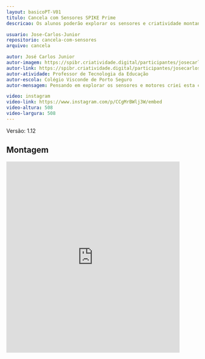 ```yaml
---
layout: basicoPT-V01
titulo: Cancela com Sensores SPIKE Prime
descricao: Os alunos poderão explorar os sensores e criatividade montando o veículo livremente. Ao aproximar-se da cancela o sensor detecta e libera o "ticket" (Bloco pink) o motorista guarda este "ticket" para liberar a saída (Sensor de cor).

usuario: Jose-Carlos-Junior
repositorio: cancela-com-sensores
arquivo: cancela

autor: José Carlos Junior
autor-imagem: https://spibr.criatividade.digital/participantes/josecarlosjunior.jpg
autor-link: https://spibr.criatividade.digital/participantes/josecarlosjunior.html
autor-atividade: Professor de Tecnologia da Educação
autor-escola: Colégio Visconde de Porto Seguro
autor-mensagem: Pensando em explorar os sensores e motores criei esta construção com uma montagem simples., ... 🙂🙂🙂🙂

video: instagram
video-link: https://www.instagram.com/p/CCgMrBWlj3W/embed
video-altura: 508
video-largura: 508
---
```

Versão: 1.12

<h2 class="section-heading text-center mb-5">Montagem</h2>
<iframe src="https://docs.google.com/gview?url=https://github.com/criatividade-digital/cancela-com-sen/blob/master/cancela.pdf&embedded=true" 
style="width:90%; height:500px;" frameborder="0"></iframe>
